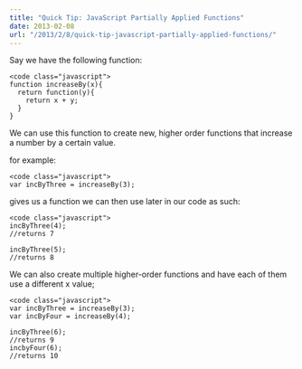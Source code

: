 ```yaml
---
title: "Quick Tip: JavaScript Partially Applied Functions"
date: 2013-02-08
url: "/2013/2/8/quick-tip-javascript-partially-applied-functions/"
---
```


Say we have the following function:

```
<code class="javascript">
function increaseBy(x){
  return function(y){
    return x + y;
  }
}
```

We can use this function to create new, higher order functions that increase a number by a certain value.

for example:

```
<code class="javascript">
var incByThree = increaseBy(3);
```

gives us a function we can then use later in our code as such:

```
<code class="javascript">
incByThree(4);
//returns 7

incByThree(5);
//returns 8
```

We can also create multiple higher-order functions and have each of them use a different x value;

```
<code class="javascript">
var incByThree = increaseBy(3);
var incByFour = increaseBy(4);

incByThree(6);
//returns 9
incbyFour(6);
//returns 10
```
